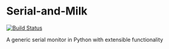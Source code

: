 # Serial-and-Milk
[![Build Status](https://travis-ci.org/omn0mn0m/Serial-and-Milk.svg?branch=master)](https://travis-ci.org/omn0mn0m/Serial-and-Milk)

A generic serial monitor in Python with extensible functionality

